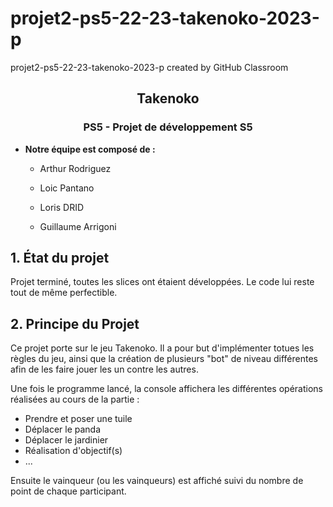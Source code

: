 # projet2-ps5-22-23-takenoko-2023-p
projet2-ps5-22-23-takenoko-2023-p created by GitHub Classroom


<h2 align="center">Takenoko </h2>
<h3 align="center">PS5 - Projet de développement S5</h3>

- **Notre équipe est composé de :**

  - Arthur Rodriguez

  - Loic Pantano

  - Loris DRID

  - Guillaume Arrigoni

## 1. État du projet
Projet terminé, toutes les slices ont étaient développées. Le code lui reste tout de même perfectible. 

## 2. Principe du Projet
Ce projet porte sur le jeu Takenoko.
Il a pour but d'implémenter totues les règles du jeu, ainsi que la création de plusieurs "bot" de niveau différentes afin de les faire jouer les un contre les autres.

Une fois le programme lancé, la console affichera les différentes opérations réalisées au cours de la partie : 
  - Prendre et poser une tuile
  - Déplacer le panda
  - Déplacer le jardinier
  - Réalisation d'objectif(s)
  - ...
  
Ensuite le vainqueur (ou les vainqueurs) est affiché suivi du nombre de point de chaque participant.
